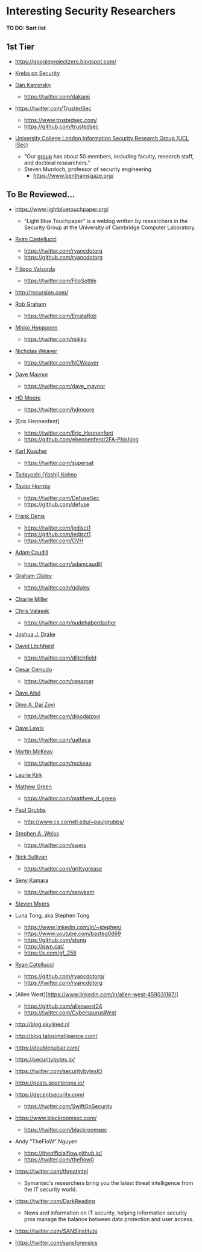 
# Interesting Security Researchers

__TO DO: Sort list__

## 1st Tier

- https://googleprojectzero.blogspot.com/

- [Krebs on Security](https://krebsonsecurity.com/)

- [Dan Kaminsky](https://dankaminsky.com/)
  * https://twitter.com/dakami

- https://twitter.com/TrustedSec
  * https://www.trustedsec.com/
  * https://github.com/trustedsec

- [University College London Information Security Research Group (UCL ISec)](https://sec.cs.ucl.ac.uk/)
  + "Our [group](https://sec.cs.ucl.ac.uk/people/) has about 50 members, including faculty, research staff, and doctoral researchers."
  + Steven Murdoch, professor of security engineering
    * https://www.benthamsgaze.org/


## To Be Reviewed...


- https://www.lightbluetouchpaper.org/
  + “Light Blue Touchpaper” is a weblog written by researchers in the Security Group at the University of Cambridge Computer Laboratory. 

- [Ryan Castellucci](https://rya.nc/)
  * https://twitter.com/ryancdotorg
  * https://github.com/ryancdotorg

- [Filippo Valsorda](https://blog.filippo.io/)
  * https://twitter.com/FiloSottile

- http://recursion.com/

- [Rob Graham](http://blog.erratasec.com/)
  * https://twitter.com/ErrataRob

- [Mikko Hypponen](https://mikko.hypponen.com/)
  * https://twitter.com/mikko

- [Nicholas Weaver](http://www1.icsi.berkeley.edu/~nweaver/)
  * https://twitter.com/NCWeaver

- [Dave Maynor](https://keybase.io/dave_maynor)
  * https://twitter.com/dave_maynor

- [HD Moore](https://hdm.io/)
  * https://twitter.com/hdmoore

- [Eric Hennenfent]
  * https://twitter.com/Eric_Hennenfent
  * https://github.com/ehennenfent/2FA-Phishing

- [Karl Koscher](http://www.sysnet.ucsd.edu/~supersat/)
  * https://twitter.com/supersat

- [Tadayoshi (Yoshi) Kohno](https://homes.cs.washington.edu/~yoshi/)

- [Taylor Hornby](http://www.defuse.ca)
  * https://twitter.com/DefuseSec
  * https://github.com/defuse

- [Frank Denis](https://00f.net/)
  * https://twitter.com/jedisct1
  * https://github.com/jedisct1
  * https://twitter.com/OVH

- [Adam Caudill](http://adamcaudill.com/)
  * https://twitter.com/adamcaudill

- [Graham Cluley](https://www.grahamcluley.com/)
  * https://twitter.com/gcluley

- [Charlie Miller](https://twitter.com/0xcharlie)

- [Chris Valasek](http://illmatics.com/)
  * https://twitter.com/nudehaberdasher

- [Joshua J. Drake](https://twitter.com/jduck)

- [David Litchfield](http://www.davidlitchfield.com/)
  * https://twitter.com/dlitchfield

- [Cesar Cerrudo](http://blogioactive.com)
  * https://twitter.com/cesarcer

- [Dave Aitel](https://twitter.com/daveaitel)

- [Dino A. Dai Zovi](http://theta44.org/)
  * https://twitter.com/dinodaizovi

- [Dave Lewis](https://www.liquidmatrix.org/blog/)
  * https://twitter.com/gattaca

- [Martin McKeay](http://www.mckeay.net/)
  * https://twitter.com/mckeay

- [Laurie Kirk](https://www.linkedin.com/in/laurie-kirk/)

- [Mathew Green](http://blog.cryptographyengineering.com/)
  * https://twitter.com/matthew_d_green

- [Paul Grubbs](https://twitter.com/pag_crypto)
  * http://www.cs.cornell.edu/~paulgrubbs/

- [Stephen A. Weiss](http://saweis.net/)
  * https://twitter.com/sweis

- [Nick Sullivan](https://blog.cloudflare.com/author/nick-sullivan/)
  * https://twitter.com/grittygrease

- [Seny Kamara](http://cs.brown.edu/~seny/)
  * https://twitter.com/senykam

- [Steven Myers](https://twitter.com/cryptolicious)


- Luna Tong, aka Stephen Tong
  + https://www.linkedin.com/in/~stephen/
  + https://www.youtube.com/basteg0d69
  + https://github.com/stong
  + https://pwn.cat/
  + https://x.com/gf_256


- [Ryan Catellucci](https://rya.nc/)
  * https://github.com/ryancdotorg/
  * https://twitter.com/ryancdotorg

- [Allen West][https://www.linkedin.com/in/allen-west-459031187/]
  + https://github.com/allenwest24
  + https://twitter.com/CybersaurusWest

- http://blog.skylined.nl

- http://blog.talosintelligence.com/

- https://doublepulsar.com/

- https://securitybytes.io/

- https://twitter.com/securitybytesIO

- https://posts.specterops.io/

- https://decentsecurity.com/
  * https://twitter.com/SwiftOnSecurity

- https://www.blackroomsec.com/
  * https://twitter.com/blackroomsec

- Andy “TheFloW” Nguyen
  * https://theofficialflow.github.io/
  * https://twitter.com/theflow0

- https://twitter.com/threatintel
  + Symantec's researchers bring you the latest threat intelligence from the IT security world.

- https://twitter.com/DarkReading
  + News and information on IT security, helping information security pros manage the balance between data protection and user access.

- https://twitter.com/SANSInstitute

- https://twitter.com/sansforensics

